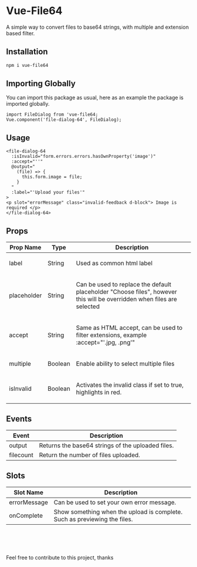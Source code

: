 <h1>Vue-File64</h1>
<p>A simple way to convert files to base64 strings, with multiple and extension based filter.</p>

## Installation

```bash
npm i vue-file64
```

## Importing Globally
<p>You can import this package as usual, here as an example the package is imported globally.</p>

```vue
import FileDialog from 'vue-file64;
Vue.component('file-dialog-64', FileDialog);

```

## Usage

```vue
<file-dialog-64
  :isInvalid="form.errors.errors.hasOwnProperty('image')"
  :accept="''"
  @output="
    (file) => {
      this.form.image = file;
    }
  "
  :label="'Upload your files'"
>
<p slot="errorMessage" class="invalid-feedback d-block"> Image is required </p>
</file-dialog-64>
```

## Props

<table>
    <thead>
        <tr>
            <th>Prop Name</th>
            <th>Type</th>
            <th>Description</th>
        </tr>
    </thead>
    <tbody>
        <tr>
            <td>label</td>
             <td>String</td>
            <td><p>Used as common html label</p></td>
        </tr>
          <tr>
            <td>placeholder</td>
             <td>String</td>
            <td><p>Can be used to replace the default placeholder "Choose files", however this will be overridden when files are selected</p></td>
        </tr>
          <tr>
            <td>accept</td>
             <td>String</td>
            <td><p>Same as HTML accept, can be used to filter extensions, example :accept="'.jpg, .png'"</p></td>
        </tr>
          <tr>
            <td>multiple</td>
             <td>Boolean</td>
            <td><p>Enable ability to select multiple files</p></td>
        </tr>
          <tr>
            <td>isInvalid</td>
             <td>Boolean</td>
            <td><p>Activates the invalid class if set to true, highlights in red.</p></td>
        </tr>
    </tbody>
</table>


## Events

<table>
    <thead>
        <tr>
            <th>Event</th>
            <th>Description</th>
        </tr>
    </thead>
     <tbody>
        <tr>
            <td>output</td>
            <td>Returns the base64 strings of the uploaded files.</td>
        </tr>
          <tr>
            <td>filecount</td>
            <td>Return the number of files uploaded.</td>
        </tr>
    </tbody>
</table>


## Slots

<table>
    <thead>
        <tr>
            <th>Slot Name</th>
            <th>Description</th>
        </tr>
    </thead>
     <tbody>
        <tr>
            <td>errorMessage</td>
            <td>Can be used to set your own error message.</td>
        </tr>
         <tr>
            <td>onComplete</td>
            <td>Show something when the upload is complete. Such as previewing the files.</td>
        </tr>
    </tbody>
</table>


<br />
<br />
<br />
<p>Feel free to contribute to this project, thanks</p>
